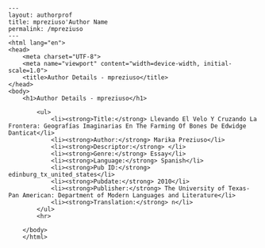 
    ---
    layout: authorprof
    title: mpreziuso'Author Name 
    permalink: /mpreziuso
    ---
    <html lang="en">
    <head>
        <meta charset="UTF-8">
        <meta name="viewport" content="width=device-width, initial-scale=1.0">
        <title>Author Details - mpreziuso</title>
    </head>
    <body>
        <h1>Author Details - mpreziuso</h1>
        
            <ul>
                <li><strong>Title:</strong> Llevando El Velo Y Cruzando La Frontera: Geografías Imaginarias En The Farming Of Bones De Edwidge Danticat</li>
                <li><strong>Author:</strong> Marika Preziuso</li>
                <li><strong>Descriptor:</strong> </li>
                <li><strong>Genre:</strong> Essay</li>
                <li><strong>Language:</strong> Spanish</li>
                <li><strong>Pub ID:</strong> edinburg_tx_united_states</li>
                <li><strong>Pubdate:</strong> 2010</li>
                <li><strong>Publisher:</strong> The University of Texas-Pan American: Department of Modern Languages and Literature</li>
                <li><strong>Translation:</strong> n</li>
            </ul>
            <hr>
            
        </body>
        </html>
        